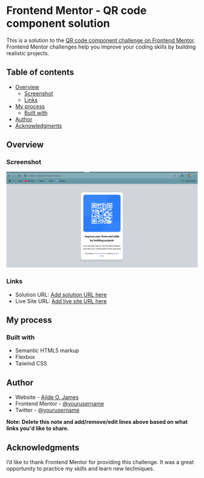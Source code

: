 # Frontend Mentor - QR code component solution

This is a solution to the [QR code component challenge on Frontend Mentor](https://www.frontendmentor.io/challenges/qr-code-component-iux_sIO_H). Frontend Mentor challenges help you improve your coding skills by building realistic projects. 

## Table of contents

- [Overview](#overview)
  - [Screenshot](#screenshot)
  - [Links](#links)
- [My process](#my-process)
  - [Built with](#built-with)
- [Author](#author)
- [Acknowledgments](#acknowledgments)



## Overview

### Screenshot

![](./images/QR_project.png)



### Links

- Solution URL: [Add solution URL here](https://github.com/Jambisi-11/Frontend-Mentor)
- Live Site URL: [Add live site URL here](https://jambisi-11.github.io/Frontend-Mentor/)

## My process

### Built with

- Semantic HTML5 markup
- Flexbox
- Taiwind CSS



## Author

- Website - [Ajide O. James](https://www.linkedin.com/in/james-olabisi-72746b11b)
- Frontend Mentor - [@yourusername](https://www.frontendmentor.io/profile/Jambisi-11)
- Twitter - [@yourusername](https://x.com/JambisO)

**Note: Delete this note and add/remove/edit lines above based on what links you'd like to share.**

## Acknowledgments

I’d like to thank Frontend Mentor for providing this challenge. It was a great opportunity to practice my skills and learn new techniques.
